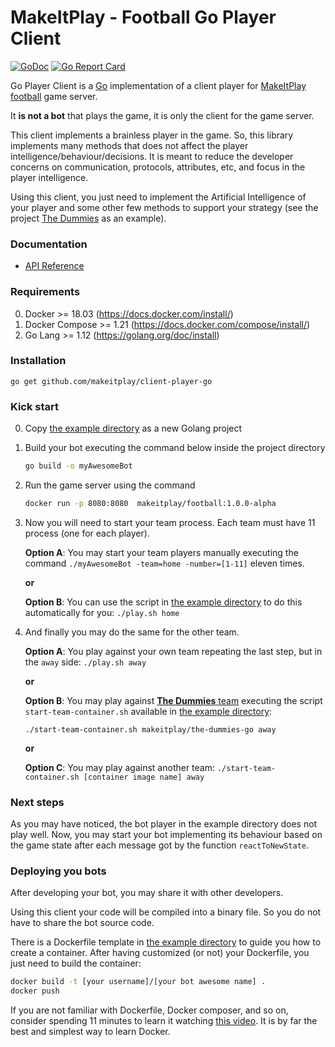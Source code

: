 # MakeItPlay - Football Go Player Client

[![GoDoc](https://godoc.org/github.com/makeitplay/client-player-go?status.svg)](https://godoc.org/github.com/makeitplay/client-player-go)
[![Go Report Card](https://goreportcard.com/badge/github.com/makeitplay/client-player-go)](https://goreportcard.com/report/github.com/makeitplay/client-player-go)

Go Player Client is a [Go](http://golang.org/) implementation of a client player for [MakeItPlay football](http://www.makeitplay.ai/football) game server. 

It **is not a bot** that plays the game, it is only the client for the game server. 

This client implements a brainless player in the game. So, this library implements many methods that does not affect the player
intelligence/behaviour/decisions. It is meant to reduce the developer concerns on communication, protocols, attributes, etc, and 
focus in the player intelligence.

Using this client, you just need to implement the Artificial Intelligence of your player and some other few methods to support
your strategy (see the project [The Dummies](https://github.com/makeitplay/the-dummies-go) as an example). 
 
### Documentation

* [API Reference](http://godoc.org/github.com/makeitplay/client-player-go)

### Requirements

0. Docker >= 18.03 (https://docs.docker.com/install/)
0. Docker Compose >= 1.21 (https://docs.docker.com/compose/install/)
0. Go Lang >= 1.12 (https://golang.org/doc/install)

### Installation

    go get github.com/makeitplay/client-player-go

### Kick start

0. Copy [the example directory](./example) as a new Golang project

0. Build your bot executing the command below inside the project directory
    ```bash 
    go build -o myAwesomeBot
    ```
0. Run the game server using the command 
    ```bash
    docker run -p 8080:8080  makeitplay/football:1.0.0-alpha
    ```
0. Now you will need to start your team process. Each team must have 11 process (one for each player).
    
    **Option A**: You may start your team players manually executing the command `./myAwesomeBot -team=home -number=[1-11]`
    eleven times. 
          
    **or**
    
    **Option B**: You can use the script in [the example directory](./example) to do this automatically for you:
    `./play.sh home`
0. And finally you may do the same for the other team. 
    
    **Option A**: You play against your own team repeating the last step, but in the `away` side: `./play.sh away`
    
    **or**
        
    **Option B**: You may play against [**The Dummies** team](https://github.com/makeitplay/the-dummies-go) executing the script `start-team-container.sh`
    available in [the example directory](./example):     
    
    `./start-team-container.sh makeitplay/the-dummies-go away`
     
    **or**
    
    **Option C**: You may play against another team:
    `./start-team-container.sh [container image name] away` 

### Next steps

As you may have noticed, the bot player in the example directory does not play well. 
Now, you may start your bot implementing its behaviour based on the game state after each message got by the function 
`reactToNewState`.  

### Deploying you bots

After developing your bot, you may share it with other developers.

Using this client your code will be compiled into a binary file. So you do not have to share the bot source code.

There is a Dockerfile template in [the example directory](./example) to guide you how to create a container. After
having customized (or not) your Dockerfile, you just need to build the container:

```bash
docker build -t [your username]/[your bot awesome name] .
docker push
```

If you are not familiar with Dockerfile, Docker composer, and so on, consider spending 11 minutes to learn it 
watching [this video](https://www.youtube.com/watch?v=YFl2mCHdv24). It is by far the best and simplest way to learn Docker. 
